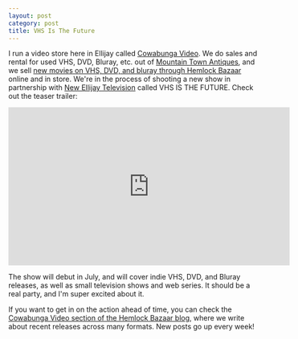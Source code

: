 ```yaml
---
layout: post
category: post
title: VHS Is The Future
---
```

I run a video store here in Ellijay called [Cowabunga Video](https://cowabungavideo.com). We do sales and rental for used VHS, DVD, Bluray, etc. out of [Mountain Town Antiques](https://mountaintownantiques.com), and we sell [new movies on VHS, DVD, and bluray through Hemlock Bazaar](https://www.hemlockbazaar.com/product-category/movies/) online and in store. We're in the process of shooting a new show in partnership with [New Ellijay Television](https://newellijay.tv) called VHS IS THE FUTURE. Check out the teaser trailer:  

<iframe title="VHS IS THE FUTURE - Coming Soon from Cowabunga Video and New Ellijay Television" width="560" height="315" src="https://vod.newellijay.tv/videos/embed/287d1c17-8f8b-46b3-acb6-7effc6713f9d" frameborder="0" allowfullscreen="" sandbox="allow-same-origin allow-scripts allow-popups allow-forms"></iframe>

The show will debut in July, and will cover indie VHS, DVD, and Bluray releases, as well as small television shows and web series. It should be a real party, and I'm super excited about it. 

If you want to get in on the action ahead of time, you can check the [Cowabunga Video section of the Hemlock Bazaar blog](https://www.hemlockbazaar.com/tag/cowabunga/), where we write about recent releases across many formats. New posts go up every week!
